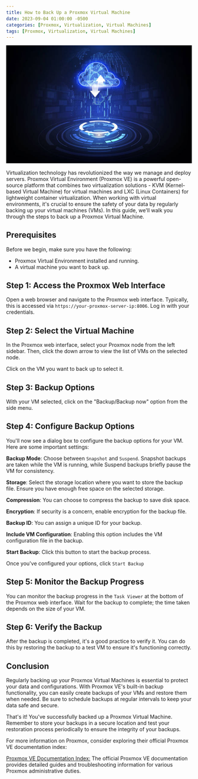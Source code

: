 ```yaml
---
title: How to Back Up a Proxmox Virtual Machine
date: 2023-09-04 01:00:00 -0500
categories: [Proxmox, Virtualization, Virtual Machines]
tags: [Proxmox, Virtualization, Virtual Machines]
---
```


![How to Back Up a Proxmox Virtual Machine](/assets/img/posts/2023/proxmox_vm_backup/proxmox_vm_backup.jpg)


Virtualization technology has revolutionized the way we manage and deploy servers. Proxmox Virtual Environment (Proxmox VE) is a powerful open-source platform that combines two virtualization solutions - KVM (Kernel-based Virtual Machine) for virtual machines and LXC (Linux Containers) for lightweight container virtualization. When working with virtual environments, it's crucial to ensure the safety of your data by regularly backing up your virtual machines (VMs). In this guide, we'll walk you through the steps to back up a Proxmox Virtual Machine.

## Prerequisites

Before we begin, make sure you have the following:

- Proxmox Virtual Environment installed and running.
- A virtual machine you want to back up.

## Step 1: Access the Proxmox Web Interface

Open a web browser and navigate to the Proxmox web interface. Typically, this is accessed via `https://your-proxmox-server-ip:8006`. Log in with your credentials.

## Step 2: Select the Virtual Machine

In the Proxmox web interface, select your Proxmox node from the left sidebar. Then, click the down arrow to view the list of VMs on the selected node.

Click on the VM you want to back up to select it.

## Step 3: Backup Options

With your VM selected, click on the "Backup/Backup now" option from the side menu.


## Step 4: Configure Backup Options

You'll now see a dialog box to configure the backup options for your VM. Here are some important settings:

**Backup Mode**: Choose between `Snapshot` and `Suspend`. Snapshot backups are taken while the VM is running, while Suspend backups briefly pause the VM for consistency.

**Storage**: Select the storage location where you want to store the backup file. Ensure you have enough free space on the selected storage.

**Compression**: You can choose to compress the backup to save disk space.

**Encryption**: If security is a concern, enable encryption for the backup file.

**Backup ID**: You can assign a unique ID for your backup.

**Include VM Configuration**: Enabling this option includes the VM configuration file in the backup.

**Start Backup**: Click this button to start the backup process.

Once you've configured your options, click `Start Backup`

## Step 5: Monitor the Backup Progress

You can monitor the backup progress in the `Task Viewer` at the bottom of the Proxmox web interface. Wait for the backup to complete; the time taken depends on the size of your VM.


## Step 6: Verify the Backup

After the backup is completed, it's a good practice to verify it. You can do this by restoring the backup to a test VM to ensure it's functioning correctly.

## Conclusion

Regularly backing up your Proxmox Virtual Machines is essential to protect your data and configurations. With Proxmox VE's built-in backup functionality, you can easily create backups of your VMs and restore them when needed. Be sure to schedule backups at regular intervals to keep your data safe and secure.

That's it! You've successfully backed up a Proxmox Virtual Machine. Remember to store your backups in a secure location and test your restoration process periodically to ensure the integrity of your backups.


For more information on Proxmox, consider exploring their official Proxmox VE documentation index:

[Proxmox VE Documentation Index:](https://pve.proxmox.com/pve-docs/) The official Proxmox VE documentation provides detailed guides and troubleshooting information for various Proxmox administrative duties.